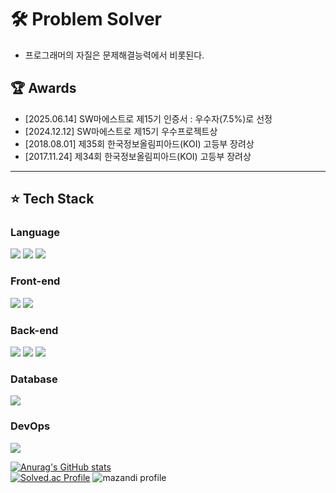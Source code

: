 # 🛠️ Problem Solver
- 프로그래머의 자질은 문제해결능력에서 비롯된다.

## 🏆 Awards
- [2025.06.14] SW마에스트로 제15기 인증서 : 우수자(7.5%)로 선정
- [2024.12.12] SW마에스트로 제15기 우수프로젝트상
- [2018.08.01] 제35회 한국정보올림피아드(KOI) 고등부 장려상
- [2017.11.24] 제34회 한국정보올림피아드(KOI) 고등부 장려상
---
## ⭐️ Tech Stack
### Language
<img src="https://img.shields.io/badge/c++-00599C?style=for-the-badge&logo=c%2B%2B&logoColor=white"> <img src="https://img.shields.io/badge/javascript-F7DF1E?style=for-the-badge&logo=javascript&logoColor=black"> <img src="https://img.shields.io/badge/TypeScript-3178C6.svg?&style=for-the-badge&logo=TypeScript&logoColor=white">

### Front-end
<img src="https://img.shields.io/badge/react_native-61DAFB?style=for-the-badge&logo=react&logoColor=black"> <img src="https://img.shields.io/badge/flutter-02569B?style=for-the-badge&logo=flutter&logoColor=white">

### Back-end
<img src="https://img.shields.io/badge/Spring-339933?style=for-the-badge&logo=Springboot&logoColor=white"> <img src="https://img.shields.io/badge/node.js-339933?style=for-the-badge&logo=Node.js&logoColor=white"> <img src="https://img.shields.io/badge/express.js-000000?style=for-the-badge&logo=express&logoColor=white">

### Database
<img src="https://img.shields.io/badge/mysql-4479A1?style=for-the-badge&logo=mysql&logoColor=white"> 

### DevOps
<img src="https://img.shields.io/badge/Amazon%20EC2-FF9900?style=for-the-badge&logo=Amazon%20EC2&logoColor=white">



[![Anurag's GitHub stats](https://github-readme-stats.vercel.app/api?username=ryuwldnjs&show_icons=true&theme=cobalt)](https://github.com/ryuwldnjs)
<br>
[![Solved.ac Profile](http://mazassumnida.wtf/api/v2/generate_badge?boj=ryu_eclipse)](https://solved.ac/ryu_eclipse/)
![mazandi profile](http://mazandi.herokuapp.com/api?handle=ryu_eclipse&theme=warm)
